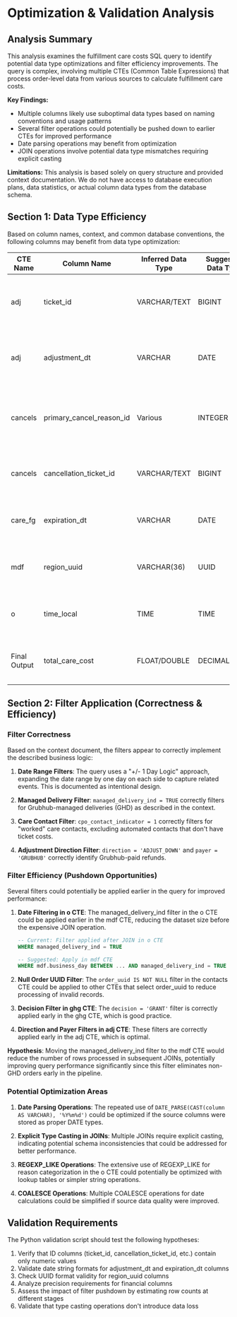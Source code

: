 # Optimization & Validation Analysis

## Analysis Summary

This analysis examines the fulfillment care costs SQL query to identify potential data type optimizations and filter efficiency improvements. The query is complex, involving multiple CTEs (Common Table Expressions) that process order-level data from various sources to calculate fulfillment care costs.

**Key Findings:**
- Multiple columns likely use suboptimal data types based on naming conventions and usage patterns
- Several filter operations could potentially be pushed down to earlier CTEs for improved performance
- Date parsing operations may benefit from optimization
- JOIN operations involve potential data type mismatches requiring explicit casting

**Limitations:** This analysis is based solely on query structure and provided context documentation. We do not have access to database execution plans, data statistics, or actual column data types from the database schema.

## Section 1: Data Type Efficiency

Based on column names, context, and common database conventions, the following columns may benefit from data type optimization:

| CTE Name | Column Name | Inferred Data Type | Suggested Data Type | Justification & Analysis | Required Validation Code (in Python script) |
|----------|-------------|-------------------|-------------------|-------------------------|-------------------------------------------|
| adj | ticket_id | VARCHAR/TEXT | BIGINT | Column is used in joins and appears to be a numeric identifier. The query explicitly casts it with CAST(ar.ticket_id AS BIGINT), suggesting the source may be VARCHAR. | Check if all ticket_id values are numeric and within BIGINT range |
| adj | adjustment_dt | VARCHAR | DATE | The query uses DATE_PARSE(CAST(adjustment_dt AS VARCHAR), '%Y%m%d'), indicating it's stored as string in YYYYMMDD format. Native DATE type would be more efficient. | Validate all adjustment_dt values follow YYYYMMDD format and can be converted to DATE |
| cancels | primary_cancel_reason_id | Various | INTEGER | Query casts both sides of join: CAST(crm.cancel_reason_id AS VARCHAR) = CAST(ocf.primary_cancel_reason_id AS VARCHAR), suggesting type mismatch. Should standardize to INTEGER. | Check data type consistency and range for primary_cancel_reason_id across tables |
| cancels | cancellation_ticket_id | VARCHAR/TEXT | BIGINT | Query explicitly casts: CAST(ocf.cancellation_ticket_id AS BIGINT), indicating source is likely VARCHAR but should be BIGINT for efficiency. | Validate all cancellation_ticket_id values are numeric and fit in BIGINT range |
| care_fg | expiration_dt | VARCHAR | DATE | Similar to adjustment_dt, uses DATE_PARSE(CAST(expiration_dt AS VARCHAR), '%Y%m%d'), indicating string storage that should be DATE type. | Validate all expiration_dt values follow YYYYMMDD format and can be converted to DATE |
| mdf | region_uuid | VARCHAR(36) | UUID | Column name suggests UUID data type. If database supports native UUID type, it would be more storage efficient than VARCHAR(36). | Check if region_uuid values are valid UUID format and consider native UUID type if supported |
| o | time_local | TIME | TIME | Currently derived from datetime_local with string concatenation and casting. More efficient to store/compute as native TIME type. | Validate TIME calculations and consider direct TIME column derivation |
| Final Output | total_care_cost | FLOAT/DOUBLE | DECIMAL(15,2) | Represents monetary values. FLOAT/DOUBLE can cause precision issues with financial calculations. DECIMAL ensures exact precision. | Check for precision issues in financial calculations and validate decimal places |

## Section 2: Filter Application (Correctness & Efficiency)

### Filter Correctness

Based on the context document, the filters appear to correctly implement the described business logic:

1. **Date Range Filters**: The query uses a "+/- 1 Day Logic" approach, expanding the date range by one day on each side to capture related events. This is documented as intentional design.

2. **Managed Delivery Filter**: `managed_delivery_ind = TRUE` correctly filters for Grubhub-managed deliveries (GHD) as described in the context.

3. **Care Contact Filter**: `cpo_contact_indicator = 1` correctly filters for "worked" care contacts, excluding automated contacts that don't have ticket costs.

4. **Adjustment Direction Filter**: `direction = 'ADJUST_DOWN'` and `payer = 'GRUBHUB'` correctly identify Grubhub-paid refunds.

### Filter Efficiency (Pushdown Opportunities)

Several filters could potentially be applied earlier in the query for improved performance:

1. **Date Filtering in o CTE**: The managed_delivery_ind filter in the o CTE could be applied earlier in the mdf CTE, reducing the dataset size before the expensive JOIN operation.

   ```sql
   -- Current: Filter applied after JOIN in o CTE
   WHERE managed_delivery_ind = TRUE
   
   -- Suggested: Apply in mdf CTE
   WHERE mdf.business_day BETWEEN ... AND managed_delivery_ind = TRUE
   ```

2. **Null Order UUID Filter**: The `order_uuid IS NOT NULL` filter in the contacts CTE could be applied to other CTEs that select order_uuid to reduce processing of invalid records.

3. **Decision Filter in ghg CTE**: The `decision = 'GRANT'` filter is correctly applied early in the ghg CTE, which is good practice.

4. **Direction and Payer Filters in adj CTE**: These filters are correctly applied early in the adj CTE, which is optimal.

**Hypothesis**: Moving the managed_delivery_ind filter to the mdf CTE would reduce the number of rows processed in subsequent JOINs, potentially improving query performance significantly since this filter eliminates non-GHD orders early in the pipeline.

### Potential Optimization Areas

1. **Date Parsing Operations**: The repeated use of `DATE_PARSE(CAST(column AS VARCHAR), '%Y%m%d')` could be optimized if the source columns were stored as proper DATE types.

2. **Explicit Type Casting in JOINs**: Multiple JOINs require explicit casting, indicating potential schema inconsistencies that could be addressed for better performance.

3. **REGEXP_LIKE Operations**: The extensive use of REGEXP_LIKE for reason categorization in the o CTE could potentially be optimized with lookup tables or simpler string operations.

4. **COALESCE Operations**: Multiple COALESCE operations for date calculations could be simplified if source data quality were improved.

## Validation Requirements

The Python validation script should test the following hypotheses:

1. Verify that ID columns (ticket_id, cancellation_ticket_id, etc.) contain only numeric values
2. Validate date string formats for adjustment_dt and expiration_dt columns  
3. Check UUID format validity for region_uuid columns
4. Analyze precision requirements for financial columns
5. Assess the impact of filter pushdown by estimating row counts at different stages
6. Validate that type casting operations don't introduce data loss